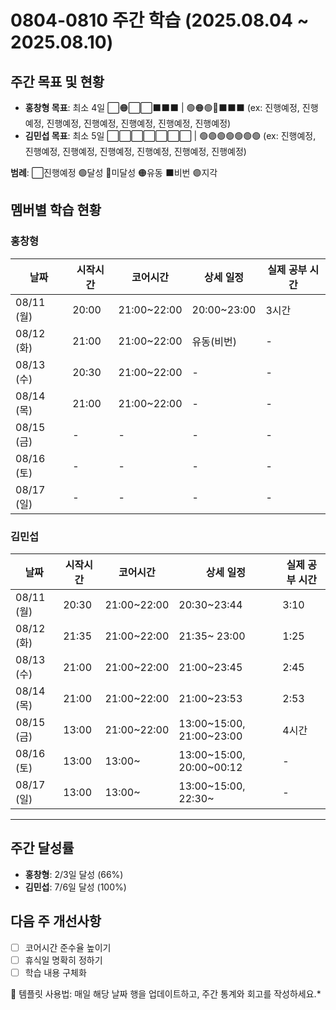 # 0804-0810 주간 학습 (2025.08.04 ~ 2025.08.10)

## 주간 목표 및 현황
- **홍창형 목표**: 최소 4일 ⬜🟠⬜⬜⬛️⬛️⬛️ | 🟢🟠🟢🔴⬛️⬛️⬛️ (ex: 진행예정, 진행예정, 진행예정, 진행예정, 진행예정, 진행예정, 진행예정)
- **김민섭 목표**: 최소 5일 ⬜⬜⬜⬜⬜⬜⬜ | 🟢🟣🟢🟢🟢🟢🟢 (ex: 진행예정, 진행예정, 진행예정, 진행예정, 진행예정, 진행예정, 진행예정)


**범례**: ⬜진행예정 🟢달성 🔴미달성 🟠유동 ⬛️비번 🟣지각 

## 멤버별 학습 현황

### 홍창형
| 날짜 | 시작시간 | 코어시간 | 상세 일정 | 실제 공부 시간 |
|------|----------|----------|-----------|----------|
| 08/11 (월) | 20:00 | 21:00~22:00 | 20:00~23:00 |3시간|
| 08/12 (화) | 21:00 | 21:00~22:00 | 유동(비번) |-|
| 08/13 (수) | 20:30 | 21:00~22:00 | - |-|
| 08/14 (목) | 21:00 | 21:00~22:00 | - |-|
| 08/15 (금) | - | - | - |-|
| 08/16 (토) | - | - | - |-|
| 08/17 (일) | - | - | - |-|

### 김민섭
| 날짜 | 시작시간  | 코어시간 | 상세 일정                 | 실제 공부 시간
|------|-------|----------|-----------------------|-----------|
| 08/11 (월) | 20:30 | 21:00~22:00 | 20:30~23:44 | 3:10|
| 08/12 (화) | 21:35 | 21:00~22:00 | 21:35~ 23:00 | 1:25|
| 08/13 (수) | 21:00 | 21:00~22:00 | 21:00~23:45 |2:45|
| 08/14 (목) | 21:00 | 21:00~22:00 | 21:00~23:53 | 2:53|
| 08/15 (금) | 13:00 | 21:00~22:00 | 13:00~15:00, 21:00~23:00 |4시간|
| 08/16 (토) | 13:00 | 13:00~ | 13:00~15:00, 20:00~00:12 |-|
| 08/17 (일) | 13:00 | 13:00~ | 13:00~15:00, 22:30~ |-|

---

## 주간 달성률
- **홍창형**: 2/3일 달성 (66%)
- **김민섭**: 7/6일 달성 (100%)

## 다음 주 개선사항
- [ ] 코어시간 준수율 높이기
- [ ] 휴식일 명확히 정하기
- [ ] 학습 내용 구체화

📝 템플릿 사용법: 매일 해당 날짜 행을 업데이트하고, 주간 통계와 회고를 작성하세요.*
